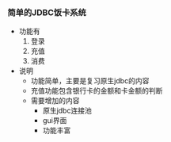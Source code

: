 ### 简单的JDBC饭卡系统
- 功能有
    1. 登录
    2. 充值
    3. 消费
- 说明
    - 功能简单，主要是复习原生jdbc的内容
    - 充值功能包含银行卡的金额和卡金额的判断
    - 需要增加的内容
        - 原生jdbc连接池
        - gui界面
        - 功能丰富